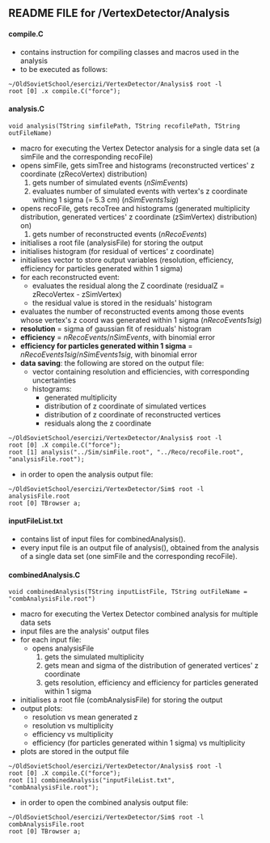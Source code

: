 ## README FILE for /VertexDetector/Analysis


#### compile.C
- contains instruction for compiling classes and macros used in the analysis
- to be executed as follows:
```
~/OldSovietSchool/esercizi/VertexDetector/Analysis$ root -l
root [0] .x compile.C("force");
```


#### analysis.C
```
void analysis(TString simfilePath, TString recofilePath, TString outFileName)
```
- macro for executing the Vertex Detector analysis for a single data set (a simFile and the corresponding recoFile)
- opens simFile, gets simTree and histograms (reconstructed vertices' z coordinate (zRecoVertex) distribution)
  1) gets number of simulated events (*nSimEvents*)
  2) evaluates number of simulated events with vertex's z coordinate withing 1 sigma (= 5.3 cm) (*nSimEvents1sig*)
- opens recoFile, gets recoTree and histograms (generated multiplicity distribution, generated vertices' z coordinate (zSimVertex) distribution)
on)
  1) gets number of reconstructed events (*nRecoEvents*)
- initialises a root file (analysisFile) for storing the output
- initialises histogram (for residual of vertices' z coordinate)
- initialises vector to store output variables (resolution, efficiency, efficiency for particles generated within 1 sigma)
- for each reconstructed event:
  - evaluates the residual along the Z coordinate (residualZ = zRecoVertex - zSimVertex)
  - the residual value is stored in the residuals' histogram
- evaluates the number of reconstructed events among those events whose vertex's z coord was generated within 1 sigma (*nRecoEvents1sig*)
- **resolution** = sigma of gaussian fit of residuals' histogram
- **efficiency** = *nRecoEvents*/*nSimEvents*, with binomial error
- **efficiency for particles generated within 1 sigma** = *nRecoEvents1sig*/*nSimEvents1sig*, with binomial error
- **data saving**: the following are stored on the output file:
  - vector containing resolution and efficiencies, with corresponding uncertainties
  - histograms:
    - generated multiplicity
    - distribution of z coordinate of simulated vertices
    - distribution of z coordinate of reconstructed vertices
    - residuals along the z coordinate
```
~/OldSovietSchool/esercizi/VertexDetector/Analysis$ root -l
root [0] .X compile.C("force");
root [1] analysis("../Sim/simFile.root", "../Reco/recoFile.root", "analysisFile.root");
```
- in order to open the analysis output file:
```
~/OldSovietSchool/esercizi/VertexDetector/Sim$ root -l analysisFile.root
root [0] TBrowser a;
```



#### inputFileList.txt
- contains list of input files for combinedAnalysis().
- every input file is an output file of analysis(), obtained from the analysis of a single data set (one simFile and the corresponding recoFile).


#### combinedAnalysis.C
```
void combinedAnalysis(TString inputListFile, TString outFileName = "combAnalysisFile.root")
```
- macro for executing the Vertex Detector combined analysis for multiple data sets
- input files are the analysis' output files
- for each input file:
  - opens analysisFile
    1) gets the simulated multiplicity
    2) gets mean and sigma of the distribution of generated vertices' z coordinate
    3) gets resolution, efficiency and efficiency for particles generated within 1 sigma
- initialises a root file (combAnalysisFile) for storing the output
- output plots:
  - resolution vs mean generated z
  - resolution vs multiplicity
  - efficiency vs multiplicity
  - efficiency (for particles generated within 1 sigma) vs multiplicity
- plots are stored in the output file
```
~/OldSovietSchool/esercizi/VertexDetector/Analysis$ root -l
root [0] .X compile.C("force");
root [1] combinedAnalysis("inputFileList.txt", "combAnalysisFile.root");
```
- in order to open the combined analysis output file:
```
~/OldSovietSchool/esercizi/VertexDetector/Sim$ root -l combAnalysisFile.root
root [0] TBrowser a;
```
